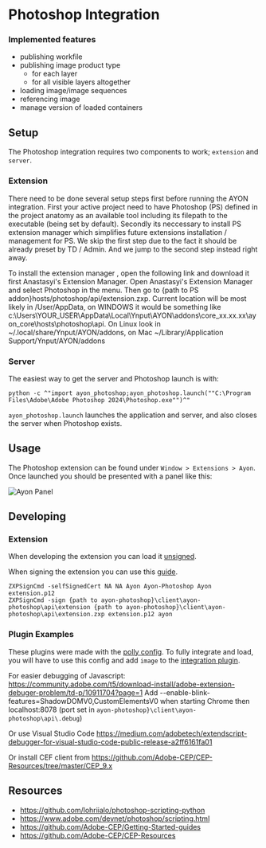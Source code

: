 # Photoshop Integration

### Implemented features

- publishing workfile
- publishing image product type
  - for each layer
  - for all visible layers altogether
- loading image/image sequences
- referencing image
- manage version of loaded containers

## Setup

The Photoshop integration requires two components to work; `extension` and `server`.

### Extension

There need to be done several setup steps first before running the AYON integration. First your active project need to have Photoshop (PS) defined in the project anatomy as an available tool including its filepath to the executable (being set by default). Secondly its neccessary to install PS extension manager which simplifies future extensions installation / management for PS. We skip the first step due to the fact it should be already preset by TD / Admin. And we jump to the second step instead right away.

To install the extension manager , open the following link and download it first Anastasyi's Extension Manager. Open Anastasyi's Extension Manager and select Photoshop in the menu. Then go to {path to PS addon}hosts/photoshop/api/extension.zxp. Current location will be most likely in /User/AppData, on WINDOWS it would be something like c:\Users\YOUR_USER\AppData\Local\Ynput\AYON\addons\core_xx.xx.xx\ayon_core\hosts\photoshop\api. On Linux look in ~/.local/share/Ynput/AYON/addons, on Mac ~/Library/Application Support/Ynput/AYON/addons


### Server

The easiest way to get the server and Photoshop launch is with:

```
python -c ^"import ayon_photoshop;ayon_photoshop.launch(""C:\Program Files\Adobe\Adobe Photoshop 2024\Photoshop.exe"")^"
```

`ayon_photoshop.launch` launches the application and server, and also closes the server when Photoshop exists.

## Usage

The Photoshop extension can be found under `Window > Extensions > Ayon`. Once launched you should be presented with a panel like this:

![Ayon Panel](panel.png "AYON Panel")


## Developing

### Extension
When developing the extension you can load it [unsigned](https://github.com/Adobe-CEP/CEP-Resources/blob/master/CEP_9.x/Documentation/CEP%209.0%20HTML%20Extension%20Cookbook.md#debugging-unsigned-extensions).

When signing the extension you can use this [guide](https://github.com/Adobe-CEP/Getting-Started-guides/tree/master/Package%20Distribute%20Install#package-distribute-install-guide).

```
ZXPSignCmd -selfSignedCert NA NA Ayon Ayon-Photoshop Ayon extension.p12
ZXPSignCmd -sign {path to ayon-photoshop}\client\ayon-photoshop\api\extension {path to ayon-photoshop}\client\ayon-photoshop\api\extension.zxp extension.p12 ayon
```

### Plugin Examples

These plugins were made with the [polly config](https://github.com/mindbender-studio/config). To fully integrate and load, you will have to use this config and add `image` to the [integration plugin](https://github.com/mindbender-studio/config/blob/master/polly/plugins/publish/integrate_asset.py).

For easier debugging of Javascript:
https://community.adobe.com/t5/download-install/adobe-extension-debuger-problem/td-p/10911704?page=1
Add --enable-blink-features=ShadowDOMV0,CustomElementsV0 when starting Chrome
then localhost:8078 (port set in `ayon-photoshop}\client\ayon-photoshop\api\.debug`)

Or use Visual Studio Code https://medium.com/adobetech/extendscript-debugger-for-visual-studio-code-public-release-a2ff6161fa01

Or install CEF client from https://github.com/Adobe-CEP/CEP-Resources/tree/master/CEP_9.x

## Resources
  - https://github.com/lohriialo/photoshop-scripting-python
  - https://www.adobe.com/devnet/photoshop/scripting.html
  - https://github.com/Adobe-CEP/Getting-Started-guides
  - https://github.com/Adobe-CEP/CEP-Resources
